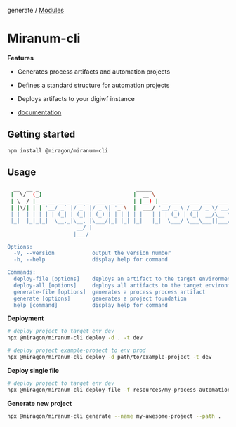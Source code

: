 generate / [Modules](modules.md)

# Miranum-cli

**Features**

- Generates process artifacts and automation projects
- Defines a standard structure for automation projects
- Deploys artifacts to your digiwf instance

- [documentation](https://github.com/FlowSquad/miranum-ide/tree/main/docs)

## Getting started

```
npm install @miragon/miranum-cli
```

## Usage

```bash
  __  __ _                               _____                               _____ _____  ______
 |  \/  (_)                             |  __ \                             |_   _|  __ \|  ____|
 | \  / |_ _ __ __ _  __ _  ___  _ __   | |__) | __ ___   ___ ___  ___ ___    | | | |  | | |__
 | |\/| | | '__/ _` |/ _` |/ _ \| '_ \  |  ___/ '__/ _ \ / __/ _ \/ __/ __|   | | | |  | |  __|
 | |  | | | | | (_| | (_| | (_) | | | | | |   | | | (_) | (_|  __/\__ \__ \  _| |_| |__| | |____
 |_|  |_|_|_|  \__,_|\__, |\___/|_| |_| |_|   |_|  \___/ \___\___||___/___/ |_____|_____/|______|
                      __/ |
                     |___/

Options:
  -V, --version            output the version number
  -h, --help               display help for command

Commands:
  deploy-file [options]    deploys an artifact to the target environment
  deploy-all [options]     deploys all artifacts to the target environment
  generate-file [options]  generates a process process artifact
  generate [options]       generates a project foundation
  help [command]           display help for command
```

**Deployment**

```bash
# deploy project to target env dev
npx @miragon/miranum-cli deploy -d . -t dev

# deploy project example-project to env prod
npx @miragon/miranum-cli deploy -d path/to/example-project -t dev
```

**Deploy single file**

```bash
# deploy project to target env dev
npx @miragon/miranum-cli deploy-file -f resources/my-process-automation-project/my-process.bpmn -t dev --type bpmn
```

**Generate new project**

```bash
npx @miragon/miranum-cli generate --name my-awesome-project --path .
```
